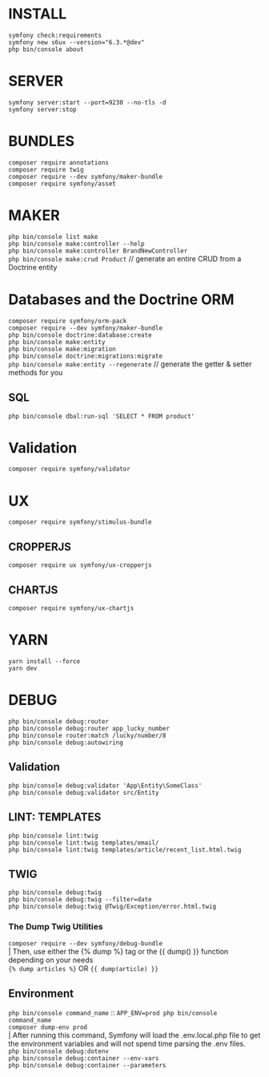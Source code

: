 # INSTALL  
`symfony check:requirements`  
`symfony new s6ux --version="6.3.*@dev"`  
`php bin/console about`  

# SERVER  
`symfony server:start --port=9230 --no-tls -d`  
`symfony server:stop`  

# BUNDLES  
`composer require annotations`  
`composer require twig`  
`composer require --dev symfony/maker-bundle`  
`composer require symfony/asset`  

# MAKER  
`php bin/console list make`  
`php bin/console make:controller --help`  
`php bin/console make:controller BrandNewController`  
`php bin/console make:crud Product` // generate an entire CRUD from a Doctrine entity  

# Databases and the Doctrine ORM  
`composer require symfony/orm-pack`  
`composer require --dev symfony/maker-bundle`  
`php bin/console doctrine:database:create`  
`php bin/console make:entity`  
`php bin/console make:migration`  
`php bin/console doctrine:migrations:migrate`  
`php bin/console make:entity --regenerate` // generate the getter & setter methods for you  

## SQL  
`php bin/console dbal:run-sql 'SELECT * FROM product' `  

# Validation  
`composer require symfony/validator`  

# UX  
`composer require symfony/stimulus-bundle`  

## CROPPERJS
`composer require ux symfony/ux-cropperjs`  

## CHARTJS 
`composer require symfony/ux-chartjs`  

# YARN  
`yarn install --force`  
`yarn dev`  


# DEBUG  
`php bin/console debug:router`  
`php bin/console debug:router app_lucky_number`  
`php bin/console router:match /lucky/number/8`  
`php bin/console debug:autowiring`  

## Validation  
`php bin/console debug:validator 'App\Entity\SomeClass' `  
`php bin/console debug:validator src/Entity`  

## LINT: TEMPLATES  
`php bin/console lint:twig`  
`php bin/console lint:twig templates/email/`  
`php bin/console lint:twig templates/article/recent_list.html.twig`  

## TWIG  
`php bin/console debug:twig`  
`php bin/console debug:twig --filter=date`  
`php bin/console debug:twig @Twig/Exception/error.html.twig`  

### The Dump Twig Utilities  
`composer require --dev symfony/debug-bundle`  
| Then, use either the {% dump %} tag or the {{ dump() }} function depending on your needs  
`{% dump articles %}` OR `{{ dump(article) }}`  


## Environment  
`php bin/console command_name` :: `APP_ENV=prod php bin/console command_name`  
`composer dump-env prod `  
| After running this command, Symfony will load the .env.local.php file to get the environment variables and will not spend time parsing the .env files.  
`php bin/console debug:dotenv`  
`php bin/console debug:container --env-vars`  
`php bin/console debug:container --parameters`  



